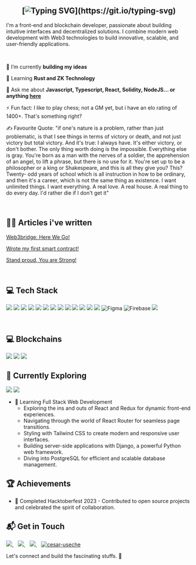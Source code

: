 <div align="center">

## [![Typing SVG](https://readme-typing-svg.herokuapp.com?font=Montserrat&weight=800&size=30&duration=3000&pause=1000&color=81AFBF&width=435&lines=SUPER+WELCOME+%F0%9F%A4%A9;I'm+Franky!)](https://git.io/typing-svg)

</div>

I'm a front-end and blockchain developer, passionate about building intuitive interfaces and decentralized solutions. I combine modern web development with Web3 technologies to build innovative, scalable, and user-friendly applications.

<br/>
 
🔭 I’m currently **building my ideas**
 
🌱 Learning **Rust and ZK Technology**

💬 Ask me about **Javascript, Typescript, React, Solidity, NodeJS... or anything [here](ejeziefranklin@gmail.com)**

⚡ Fun fact: I like to play chess; not a GM yet, but i have an elo rating of 1400+. That's something right?

✍️ Favourite Quote: "if one's nature is a problem, rather than just problematic, is that I see things in terms of victory or death, and not just victory but total victory. And it's true: I always have. It's either victory, or don't bother. The only thing worth doing is the impossible. Everything else is gray. You're born as a man with the nerves of a soldier, the apprehension of an angel, to lift a phrase, but there is no use for it. You're set up to be a philosopher or a king or Shakespeare, and this is all they give you? This? Twenty- odd years of school which is all instruction in how to be ordinary, and then it's a career, which is not the same thing as existence. I want unlimited things. I want everything. A real love. A real house. A real thing to do every day. I'd rather die if I don't get it"

<br/>

## ✍🏾 Articles i've written
<a href='https://medium.com/@ejeziefranklin/web3bridge-here-we-go-dd2324ea7b42'>Web3bridge: Here We Go!</a>

<a href='https://medium.com/@ejeziefranklin/wrote-my-first-smart-contract-32d34cc13a38'>Wrote my first smart contract!</a>

<a href='https://medium.com/@ejeziefranklin/stand-proud-you-are-strong-f87cbd6c5804'>Stand proud, You are Strong!</a>

<br/>

## 💻 Tech Stack
<p>
 <img src="https://img.shields.io/badge/react%20-%2320232a.svg?&style=for-the-badge&logo=react&logoColor=%2361DAFB"/>		
 <img src= 'https://img.shields.io/badge/next.js-000000?style=for-the-badge&logo=nextdotjs&logoColor=white' />
 <img src= 'https://img.shields.io/badge/TypeScript-007ACC?style=for-the-badge&logo=typescript&logoColor=white' />
 <img src= 'https://img.shields.io/badge/Node.js-339933?style=for-the-badge&logo=nodedotjs&logoColor=white' />
 <img src="https://img.shields.io/badge/javascript%20-%23323330.svg?&style=for-the-badge&logo=javascript&logoColor=%23F7DF1E"/>
<img src="https://img.shields.io/badge/Tailwind_CSS-38B2AC?style=for-the-badge&logo=tailwind-css&logoColor=white"/>
 <img src= 'https://img.shields.io/badge/HTML5-E34F26?style=for-the-badge&logo=html5&logoColor=white' />
 <img src= 'https://img.shields.io/badge/CSS3-1572B6?style=for-the-badge&logo=css3&logoColor=white' />
 <img src= 'https://img.shields.io/badge/Bootstrap-563D7C?style=for-the-badge&logo=bootstrap&logoColor=white' />
 <img src= 'https://img.shields.io/badge/styled--components-DB7093?style=for-the-badge&logo=styled-components&logoColor=white' />
 <img src= 'https://img.shields.io/badge/Material--UI-0081CB?style=for-the-badge&logo=material-ui&logoColor=white' />
 <img src="https://img.shields.io/badge/GitHub-100000?style=for-the-badge&logo=github&logoColor=white"/>
 <img src="https://img.shields.io/badge/webpack%20-%238DD6F9.svg?&style=for-the-badge&logo=webpack&logoColor=black" />
 <img alt="Figma" src="https://img.shields.io/badge/figma%20-%23F24E1E.svg?&style=for-the-badge&logo=figma&logoColor=white"/>
 <img alt="Firebase" src="https://img.shields.io/badge/Vercel-000000?style=for-the-badge&logo=vercel&logoColor=white"/>
   <img src="https://img.shields.io/badge/eslint-3A33D1?style=for-the-badge&logo=eslint&logoColor=white"/>
</p>

<br/>

## 💻 Blockchains
<p>  
  <img src="https://img.shields.io/badge/chainlink-375BD2?style=for-the-badge&logo=chainlink&logoColor=white"/>
   <img src="https://img.shields.io/badge/Ethereum-3C3C3D?style=for-the-badge&logo=Ethereum&logoColor=white"/>
   <img src="https://img.shields.io/badge/Stellar-090020?style=for-the-badge&logo=stellar&logoColor=white"/>
</p>

## 🌱 Currently Exploring
   <img src="https://img.shields.io/badge/fiverr-1DBF73?style=for-the-badge&logo=fiverr&logoColor=white" />
	 <img src="https://img.shields.io/badge/UpWork-6FDA44?style=for-the-badge&logo=Upwork&logoColor=white" />

- 🚀 Learning Full Stack Web Development
  - Exploring the ins and outs of React and Redux for dynamic front-end experiences.
  - Navigating through the world of React Router for seamless page transitions.
  - Styling with Tailwind CSS to create modern and responsive user interfaces.
  - Building server-side applications with Django, a powerful Python web framework.
  - Diving into PostgreSQL for efficient and scalable database management.

 ## 🏆 Achievements

- 🌟 Completed Hacktoberfest 2023 - Contributed to open source projects and celebrated the spirit of collaboration.


## 📬 Get in Touch
<p>
 <a href="https://wa.me/2348027410690?text=Hello Franky" target="_blank">
  <img src="https://img.shields.io/badge/WHATSAPP-%2325D366.svg?&style=for-the-badge&logo=whatsapp&logoColor=white" />
</a>&nbsp;&nbsp;
 <a href="mailto:ejeziefranklin@gmail.com" target="_blank">
  <img src="https://img.shields.io/badge/email me-%23D14836.svg?&style=for-the-badge&logo=gmail&logoColor=white" />
</a>&nbsp;&nbsp;
<a href="https://twitter.com/FrankyEjezie" target="_blank">
  <img src="https://img.shields.io/badge/twitter-%231DA1F2.svg?&style=for-the-badge&logo=twitter&logoColor=white" />
</a>&nbsp;&nbsp;
<a href="#" target="_blank"><img src="https://img.shields.io/badge/LinkedIn-0077B5?style=for-the-badge&logo=linkedin&logoColor=white" alt="cesar-useche">
</a>
</p>

Let's connect and build the fascinating stuffs. 🚀


